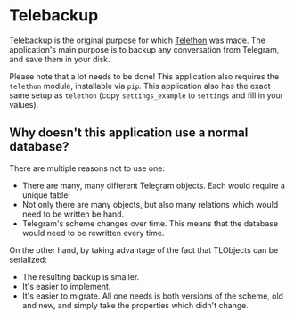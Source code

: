 # Telebackup
Telebackup is the original purpose for which [Telethon](https://github.com/LonamiWebs/Telethon) was made.
The application's main purpose is to backup any conversation from Telegram, and save them in your disk.

Please note that a lot needs to be done! This application also requires the `telethon` module, installable via `pip`.
This application also has the exact same setup as `telethon` (copy `settings_example` to `settings` and fill in your values).

## Why doesn't this application use a normal database?
There are multiple reasons not to use one:
- There are many, many different Telegram objects. Each would require a unique table!
- Not only there are many objects, but also many relations which would need to be written be hand.
- Telegram's scheme changes over time. This means that the database would need to be rewritten every time.

On the other hand, by taking advantage of the fact that TLObjects can be serialized:
- The resulting backup is smaller.
- It's easier to implement.
- It's easier to migrate. All one needs is both versions of the scheme, old and new,
  and simply take the properties which didn't change.
